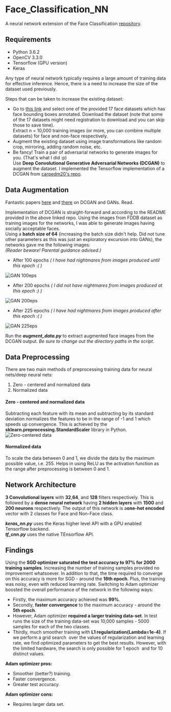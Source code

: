 # Face_Classification_NN
A neural network extension of the Face Classification [repository].

## Requirements
* Python 3.6.2
* OpenCV 3.3.0
* Tensorflow (GPU version)
* Keras


Any type of neural network typically requires a large amount of training data for effective inference. Hence, there is a need to increase the size of the dataset used previously.

Steps that can be taken to increase the existing dataset:
* Go to [this link] and select one of the provided 17 face datasets which has face bounding boxes annotated. Download the dataset (note that some of the 17 datasets might need registration to download and you can skip those to save time).  
Extract n = 10,000 training images (or more, you can combine multiple datasets) for face and non-face respectively.
* Augment the existing dataset using image transformations like random crop, mirroring, adding random noise, etc.
* Be fancy! Train a pair of adversarial networks to generate images for you. (That's what I did :p)  
Use **​Deep Convolutional ​Generative Adversarial Networks (DCGAN)** to augment the
dataset. I implemented the Tensorflow implementation of a DCGAN from [carpedm20's repo].

## Data Augmentation

Fantastic papers [here] and [there] on DCGAN and GANs. Read.

Implementation of DCGAN is straight-forward and according to the README provided in the above linked repo. Using the images from FDDB dataset as training images for the networks, I was able to generate images having socially acceptable faces.  
Using a **batch size of 64** (increasing the batch size didn't help. Did not tune other parameters as this was just an exploratory excursion into GANs), the networks gave me the following images:  
*(Reader beware! Parental guidance advised.)*

* After 100 epochs *( I have had nightmares from images produced until this epoch :( )*

![GAN 100eps][100eps]

* After 200 epochs *( I did not have nightmares from images produced at this epoch :) )*

![GAN 200eps][200eps]

* After 225 epochs *( I have had nightmares from images produced after this epoch :( )*

![GAN 225eps][225eps]

Run the ***augment_data.py*** to extract augmented face images from the DCGAN output. *Be sure to change out the directory paths in the script.*

## Data Preprocessing
There are two main methods of preprocessing training data for neural nets/deep neural nets:
1. Zero - centered and normalized data
2. Normalized data

  #### Zero - centered and normalized data
  Subtracting each feature with its mean and subtracting by its standard deviation normalizes the features to be in the range of -1 and 1 which speeds up convergence. This is achieved by the ​**sklearn.preprocessing.StandardScaler** library in Python.  
![Zero-centered data][Prep]

  #### Normalized data
  To scale the data between 0 and 1, we divide the data by the maximum possible value, i.e. 255.
  Helps in using ReLU as the activation function as the range after preprocessing is between 0 and 1.

## Network Architecture
**3 Convolutional layers** ​with ​**32**, **​64**​, and **​128** ​filters ​respectively.
This is followed by a ​**dense neural network** ​having **​2 hidden layers**​ with ​**1500** and **​200 neurons** respectively. The output of this network is a **​one-hot encoded** ​vector with 2 classes for Face and Non-Face class.

***keras_nn.py*** uses the Keras higher level API with a GPU enabled Tensorflow backend.  
***tf_cnn.py*** uses the native TEnsorflow API.

## Findings
Using the **SGD optimizer saturated the test accuracy to 97% for 2000 training samples**.
Increasing the number of training samples provided no improvement whatsoever. In addition to
that, the time required to converge on this accuracy is more for SGD - around the **18th epoch**. Plus, the training was noisy, even with reduced learning rate.
Switching to Adam optimizer boosted the overall performance of the network in the following
ways:
* Firstly, the maximum accuracy achieved was **99%**.
* Secondly, **faster convergence** to the maximum accuracy - around the **5th epoch**.
* However, Adam optimizer **required a larger training data-set**. In test runs the size of the training data-set was 10,000 samples - 5000 samples for each of
the two classes.
* Thirdly, much smoother training with **L1 regularization(Lambda=1e-4)**.
If we perform a ​grid search ​ over the values of regularization and learning rate, we find
optimized parameters to get the best results. However, with the limited hardware, the search is
only possible for ​1 epoch ​ and for ​10 distinct values.

**Adam optimizer pros:**
* Smoother (better?) training.
* Faster convergence.
* Greater test accuracy.

**Adam optimizer cons:**
* Requires larger data set.

[repository]: https://github.com/hgarud/Face_Classification
[this link]: https://github.com/betars/Face-Resources
[carpedm20's repo]: https://github.com/carpedm20/DCGAN-tensorflow
[here]: https://arxiv.org/pdf/1511.06434.pdf
[there]: https://arxiv.org/pdf/1406.2661.pdf
[prep]: https://github.com/hgarud/Face_Classification_NN/blob/master/Graphics/Zero-centered.png
[100eps]: https://github.com/hgarud/Face_Classification_NN/blob/master/Graphics/GAN-Faces-100eps.png
[200eps]: https://github.com/hgarud/Face_Classification_NN/blob/master/Graphics/GAN-Faces-200eps.png
[225eps]: https://github.com/hgarud/Face_Classification_NN/blob/master/Graphics/GAN-Faces-225eps.png
